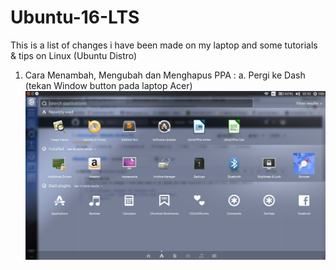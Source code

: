 # Ubuntu-16-LTS
This is a list of changes i have been made on my laptop and some tutorials & tips on Linux (Ubuntu Distro)

1. Cara Menambah, Mengubah dan Menghapus PPA :
   a. Pergi ke Dash (tekan Window button pada laptop Acer)
   <img src="/gambar1.png" alt="gambar 1"/>
